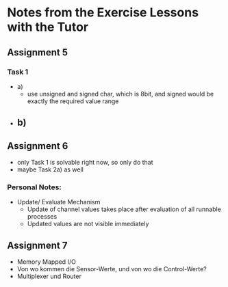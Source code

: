 # Notes from the Exercise Lessons with the Tutor

## Assignment 5
### Task 1

- a) 
  - use unsigned and signed char, which is 8bit, and signed would be exactly the required value range
- b)
  - 

## Assignment 6
- only Task 1 is solvable right now, so only do that
- maybe Task 2a) as well

### Personal Notes:
- Update/ Evaluate Mechanism
  - Update of channel values takes place after evaluation of all runnable processes
  - Updated values are not visible immediately

## Assignment 7
- Memory Mapped I/O
- Von wo kommen die Sensor-Werte, und von wo die Control-Werte?
- Multiplexer und Router